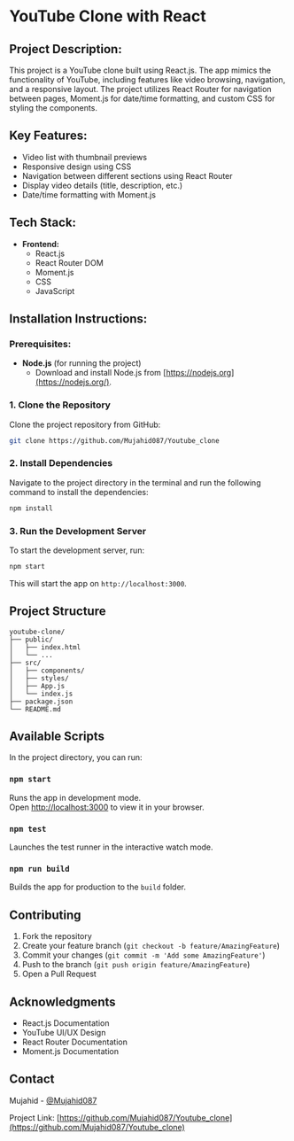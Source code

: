 <!-- # *EchoStudio*

# YouTube Clone with React

## Project Description:
This project is a YouTube clone built using React.js. The app mimics the functionality of YouTube, including features like video browsing, navigation, and a responsive layout. The project utilizes React Router for navigation between pages, Moment.js for date/time formatting, and custom CSS for styling the components.

## Key Features:
- Video list with thumbnail previews
- Search functionality
- Responsive design using CSS
- Navigation between different sections using React Router
- Display video details (title, description, etc.)
- Date/time formatting with Moment.js

## Tech Stack:
- **Frontend:**
  - React.js
  - React Router DOM
  - Moment.js
  - CSS
  - JavaScript

## Installation Instructions:
### Prerequisites:
- **Node.js** (for running the project)
  - Download and install Node.js from [https://nodejs.org](https://nodejs.org/).

### 1. Clone the Repository
Clone the project repository from GitHub:

```bash
git clone https://github.com/Mujahid087/Youtube_clone -->


# YouTube Clone with React

## Project Description:
This project is a YouTube clone built using React.js. The app mimics the functionality of YouTube, including features like video browsing, navigation, and a responsive layout. The project utilizes React Router for navigation between pages, Moment.js for date/time formatting, and custom CSS for styling the components.

## Key Features:
- Video list with thumbnail previews
- Responsive design using CSS
- Navigation between different sections using React Router
- Display video details (title, description, etc.)
- Date/time formatting with Moment.js

## Tech Stack:
- **Frontend:**
  - React.js
  - React Router DOM
  - Moment.js
  - CSS
  - JavaScript

## Installation Instructions:

### Prerequisites:
- **Node.js** (for running the project)
  - Download and install Node.js from [https://nodejs.org](https://nodejs.org/).

### 1. Clone the Repository
Clone the project repository from GitHub:
```bash
git clone https://github.com/Mujahid087/Youtube_clone
```

### 2. Install Dependencies
Navigate to the project directory in the terminal and run the following command to install the dependencies:
```bash
npm install
```

### 3. Run the Development Server
To start the development server, run:
```bash
npm start
```
This will start the app on `http://localhost:3000`.

## Project Structure
```
youtube-clone/
├── public/
│   ├── index.html
│   └── ...
├── src/
│   ├── components/
│   ├── styles/
│   ├── App.js
│   └── index.js
├── package.json
└── README.md
```

## Available Scripts

In the project directory, you can run:

### `npm start`
Runs the app in development mode.\
Open [http://localhost:3000](http://localhost:3000) to view it in your browser.

### `npm test`
Launches the test runner in the interactive watch mode.

### `npm run build`
Builds the app for production to the `build` folder.

## Contributing
1. Fork the repository
2. Create your feature branch (`git checkout -b feature/AmazingFeature`)
3. Commit your changes (`git commit -m 'Add some AmazingFeature'`)
4. Push to the branch (`git push origin feature/AmazingFeature`)
5. Open a Pull Request


## Acknowledgments
* React.js Documentation
* YouTube UI/UX Design
* React Router Documentation
* Moment.js Documentation

## Contact
Mujahid - [@Mujahid087](https://github.com/Mujahid087)

Project Link: [https://github.com/Mujahid087/Youtube_clone](https://github.com/Mujahid087/Youtube_clone)




